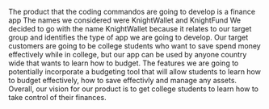 The product that the coding commandos are going to develop is a finance app
The names we considered were KnightWallet and KnightFund
We decided to go with the name KnightWallet because it relates to our target group and identifies the type of app we are going to develop.
Our target customers are going to be college students who want to save spend money effectively while in college, but our app can be used by anyone country wide that wants to learn how to budget.
The features we are going to potentially incorporate a budgeting tool that will allow students to learn how to budget effectively, how to save effectivly and manage any assets.
Overall, our vision for our product is to get college students to learn how to take control of their finances.
